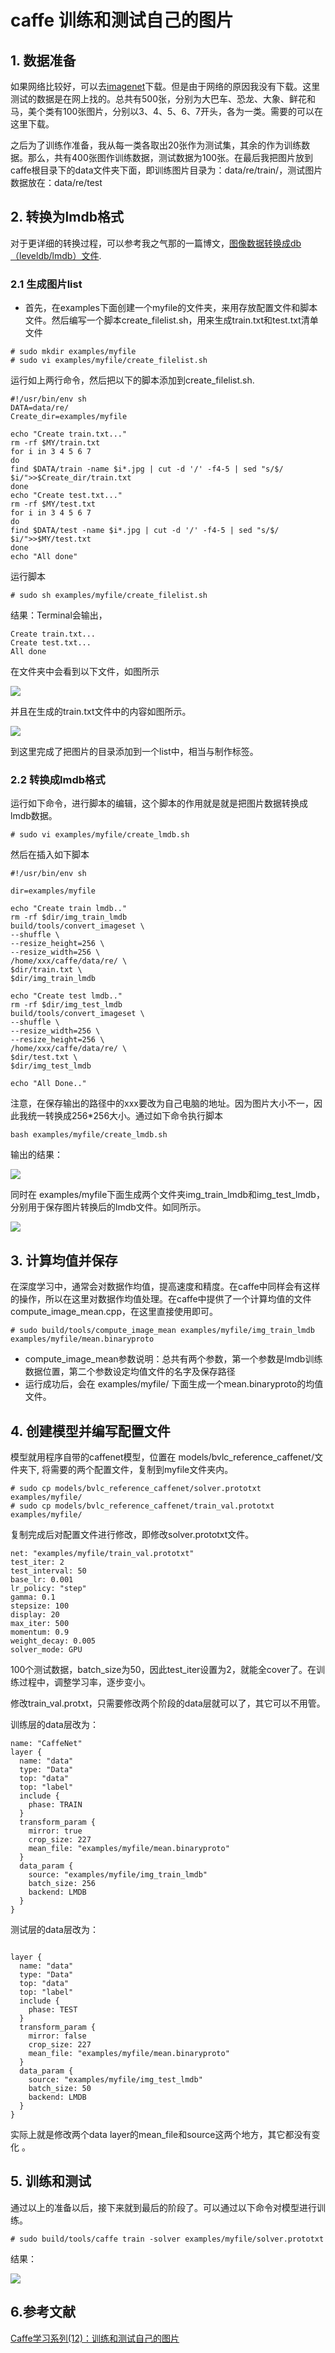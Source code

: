 # caffe 训练和测试自己的图片

## 1. 数据准备

如果网络比较好，可以去[imagenet](http://www.image-net.org/download-images)下载。但是由于网络的原因我没有下载。这里测试的数据是在网上找的。总共有500张，分别为大巴车、恐龙、大象、鲜花和马，美个类有100张图片，分别以3、4、5、6、7开头，各为一类。需要的可以在这里下载。

之后为了训练作准备，我从每一类各取出20张作为测试集，其余的作为训练数据。那么，共有400张图作训练数据，测试数据为100张。在最后我把图片放到caffe根目录下的data文件夹下面，即训练图片目录为：data/re/train/，测试图片数据放在：data/re/test

## 2. 转换为lmdb格式

对于更详细的转换过程，可以参考我之气那的一篇博文，[图像数据转换成db（leveldb/lmdb）文件](https://blog.csdn.net/weixin_41863685/article/details/81227955).

### 2.1 生成图片list

- 首先，在examples下面创建一个myfile的文件夹，来用存放配置文件和脚本文件。然后编写一个脚本create_filelist.sh，用来生成train.txt和test.txt清单文件

```
# sudo mkdir examples/myfile
# sudo vi examples/myfile/create_filelist.sh
```

运行如上两行命令，然后把以下的脚本添加到create_filelist.sh.

```
#!/usr/bin/env sh
DATA=data/re/
Create_dir=examples/myfile

echo "Create train.txt..."
rm -rf $MY/train.txt
for i in 3 4 5 6 7 
do
find $DATA/train -name $i*.jpg | cut -d '/' -f4-5 | sed "s/$/ $i/">>$Create_dir/train.txt
done
echo "Create test.txt..."
rm -rf $MY/test.txt
for i in 3 4 5 6 7
do
find $DATA/test -name $i*.jpg | cut -d '/' -f4-5 | sed "s/$/ $i/">>$MY/test.txt
done
echo "All done"
```

运行脚本

```
# sudo sh examples/myfile/create_filelist.sh
```

结果：Terminal会输出，

```
Create train.txt...
Create test.txt...
All done
```

在文件夹中会看到以下文件，如图所示

![](/home/datah/Desktop/AI/caffe/image/create_list_out.png)

并且在生成的train.txt文件中的内容如图所示。

![](/home/datah/Desktop/AI/caffe/image/create_list_out_2.png)

到这里完成了把图片的目录添加到一个list中，相当与制作标签。

### 2.2 转换成lmdb格式

运行如下命令，进行脚本的编辑，这个脚本的作用就是就是把图片数据转换成lmdb数据。

```
# sudo vi examples/myfile/create_lmdb.sh
```

然后在插入如下脚本

```
#!/usr/bin/env sh

dir=examples/myfile

echo "Create train lmdb.."
rm -rf $dir/img_train_lmdb
build/tools/convert_imageset \
--shuffle \
--resize_height=256 \
--resize_width=256 \
/home/xxx/caffe/data/re/ \
$dir/train.txt \
$dir/img_train_lmdb

echo "Create test lmdb.."
rm -rf $dir/img_test_lmdb
build/tools/convert_imageset \
--shuffle \
--resize_width=256 \
--resize_height=256 \
/home/xxx/caffe/data/re/ \
$dir/test.txt \
$dir/img_test_lmdb

echo "All Done.."
```

注意，在保存输出的路径中的xxx要改为自己电脑的地址。因为图片大小不一，因此我统一转换成256*256大小。通过如下命令执行脚本

```
bash examples/myfile/create_lmdb.sh
```

输出的结果：

![](https://raw.githubusercontent.com/zhi-z/DeepLearning/master/caffe/image/caffe_re_out.png)

同时在 examples/myfile下面生成两个文件夹img_train_lmdb和img_test_lmdb，分别用于保存图片转换后的lmdb文件。如同所示。

![](https://raw.githubusercontent.com/zhi-z/DeepLearning/master/caffe/image/caffe_re_out_2.png)

## 3. 计算均值并保存

在深度学习中，通常会对数据作均值，提高速度和精度。在caffe中同样会有这样的操作，所以在这里对数据作均值处理。在caffe中提供了一个计算均值的文件compute_image_mean.cpp，在这里直接使用即可。

```
# sudo build/tools/compute_image_mean examples/myfile/img_train_lmdb examples/myfile/mean.binaryproto
```

- compute_image_mean参数说明：总共有两个参数，第一个参数是lmdb训练数据位置，第二个参数设定均值文件的名字及保存路径
- 运行成功后，会在 examples/myfile/ 下面生成一个mean.binaryproto的均值文件。

## 4. 创建模型并编写配置文件

模型就用程序自带的caffenet模型，位置在 models/bvlc_reference_caffenet/文件夹下, 将需要的两个配置文件，复制到myfile文件夹内。

```
# sudo cp models/bvlc_reference_caffenet/solver.prototxt examples/myfile/
# sudo cp models/bvlc_reference_caffenet/train_val.prototxt examples/myfile/
```

复制完成后对配置文件进行修改，即修改solver.prototxt文件。

```
net: "examples/myfile/train_val.prototxt"
test_iter: 2
test_interval: 50
base_lr: 0.001
lr_policy: "step"
gamma: 0.1
stepsize: 100
display: 20
max_iter: 500
momentum: 0.9
weight_decay: 0.005
solver_mode: GPU
```

100个测试数据，batch_size为50，因此test_iter设置为2，就能全cover了。在训练过程中，调整学习率，逐步变小。

修改train_val.protxt，只需要修改两个阶段的data层就可以了，其它可以不用管。

训练层的data层改为：

```
name: "CaffeNet"
layer {
  name: "data"
  type: "Data"
  top: "data"
  top: "label"
  include {
    phase: TRAIN
  }
  transform_param {
    mirror: true
    crop_size: 227
    mean_file: "examples/myfile/mean.binaryproto"
  }
  data_param {
    source: "examples/myfile/img_train_lmdb"
    batch_size: 256
    backend: LMDB
  }
}
```

测试层的data层改为：

```

layer {
  name: "data"
  type: "Data"
  top: "data"
  top: "label"
  include {
    phase: TEST
  }
  transform_param {
    mirror: false
    crop_size: 227
    mean_file: "examples/myfile/mean.binaryproto"
  }
  data_param {
    source: "examples/myfile/img_test_lmdb"
    batch_size: 50
    backend: LMDB
  }
}
```

实际上就是修改两个data layer的mean_file和source这两个地方，其它都没有变化 。

## 5. 训练和测试

通过以上的准备以后，接下来就到最后的阶段了。可以通过以下命令对模型进行训练。

```
# sudo build/tools/caffe train -solver examples/myfile/solver.prototxt
```

结果：

![](https://raw.githubusercontent.com/zhi-z/DeepLearning/master/caffe/image/train_out.png)



## 6.参考文献

[Caffe学习系列(12)：训练和测试自己的图片](https://www.cnblogs.com/denny402/p/5083300.html)